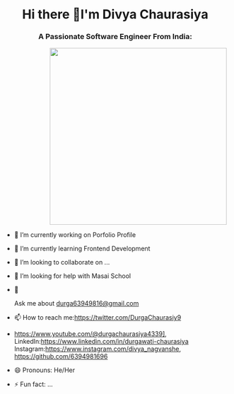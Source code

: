  <h1 align="center"> Hi there 👋I'm Divya Chaurasiya</h1>
 <h3 align="center"> A Passionate Software Engineer From India:</h3>
  <p align= "right"> <img src="https://i.pinimg.com/originals/81/17/8b/81178b47a8598f0c81c4799f2cdd4057.gif" style= height:400px width:500px /></p>

- 🔭 I’m currently working on  Porfolio Profile
- 🌱 I’m currently learning Frontend Development
- 👯 I’m looking to collaborate on ...
- 🤔 I’m looking for help with Masai School
- 💬 <p> Ask me about durga63949816@gmail.com
- 📫 How to reach me:https://twitter.com/DurgaChaurasiy9 
-    https://www.youtube.com/@durgachaurasiya4339],
     LinkedIn:https://www.linkedin.com/in/durgawati-chaurasiya
     Instagram:https://www.instagram.com/divya_nagvanshe,
     https://github.com/6394981696
    
  
- 😄 Pronouns: He/Her
- ⚡ Fun fact: ...

